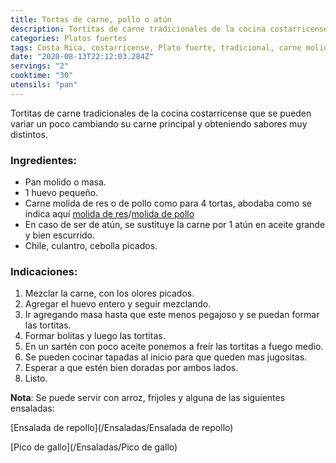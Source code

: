 ```yaml
---
title: Tortas de carne, pollo o atún
description: Tortitas de carne tradicionales de la cocina costarricense y algunas variantes
categories: Platos fuertes
tags: Costa Rica, costarricense, Plato fuerte, tradicional, carne molida, tortas, atun, molida de pollo
date: "2020-08-13T22:12:03.284Z"
servings: "2"
cooktime: "30"
utensils: "pan"
---
```

Tortitas de carne tradicionales de la cocina costarricense que se pueden variar un poco cambiando su carne principal y obteniendo sabores muy distintos.

### Ingredientes:

- Pan molido o masa.
- 1 huevo pequeño.
- Carne molida de res o de pollo como para 4 tortas, abodaba como se indica aquí [molida de res](/Adobes/#res)/[molida de pollo](/Adobes/#molida-pollo)
- En caso de ser de atún, se sustituye la carne por 1 atún en aceite grande y bien escurrido.
- Chile, culantro, cebolla picados.

### Indicaciones:

1. Mezclar la carne, con los olores picados.
2. Agregar el huevo entero y seguir mezclando.
3. Ir agregando masa hasta que este menos pegajoso y se puedan formar las tortitas.
4. Formar bolitas y luego las tortitas. 
5. En un sartén con poco aceite ponemos a freír las tortitas a fuego medio. 
6. Se pueden cocinar tapadas al inicio para que queden mas jugositas.
7. Esperar a que estén bien doradas por ambos lados.
8. Listo.

**Nota**: Se puede servir con arroz, frijoles y alguna de las siguientes ensaladas:

[Ensalada de repollo](/Ensaladas/Ensalada de repollo)

[Pico de gallo](/Ensaladas/Pico de gallo)
